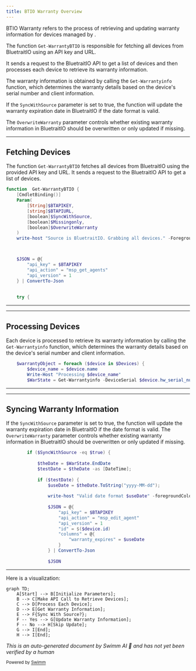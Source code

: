 ```yaml
---
title: BTIO Warranty Overview
---
```

BTIO Warranty refers to the process of retrieving and updating warranty information for devices managed by .

The function <SwmToken path="/private/Get-WarrantyBTIO.ps1" pos="1:2:4" line-data="function  Get-WarrantyBTIO {" repo-id="Z2l0aHViJTNBJTNBUG93ZXJTaGVsbFdhcnJhbnR5UmVwb3J0cyUzQSUzQVN3aW1tLURlbW8=" repo-name="PowerShellWarrantyReports">`Get-WarrantyBTIO`</SwmToken> is responsible for fetching all devices from BluetraitIO using an API key and URL.

It sends a request to the BluetraitIO API to get a list of devices and then processes each device to retrieve its warranty information.

The warranty information is obtained by calling the <SwmToken path="/private/Get-WarrantyBTIO.ps1" pos="36:6:8" line-data="        $WarState = Get-Warrantyinfo -DeviceSerial $device.hw_serial_number -client $device.company_name" repo-id="Z2l0aHViJTNBJTNBUG93ZXJTaGVsbFdhcnJhbnR5UmVwb3J0cyUzQSUzQVN3aW1tLURlbW8=" repo-name="PowerShellWarrantyReports">`Get-Warrantyinfo`</SwmToken> function, which determines the warranty details based on the device's serial number and client information.

If the <SwmToken path="/private/Get-WarrantyBTIO.ps1" pos="6:5:5" line-data="        [boolean]$SyncWithSource," repo-id="Z2l0aHViJTNBJTNBUG93ZXJTaGVsbFdhcnJhbnR5UmVwb3J0cyUzQSUzQVN3aW1tLURlbW8=" repo-name="PowerShellWarrantyReports">`SyncWithSource`</SwmToken> parameter is set to true, the function will update the warranty expiration date in BluetraitIO if the date format is valid.

The <SwmToken path="/private/Get-WarrantyBTIO.ps1" pos="8:5:5" line-data="        [boolean]$OverwriteWarranty" repo-id="Z2l0aHViJTNBJTNBUG93ZXJTaGVsbFdhcnJhbnR5UmVwb3J0cyUzQSUzQVN3aW1tLURlbW8=" repo-name="PowerShellWarrantyReports">`OverwriteWarranty`</SwmToken> parameter controls whether existing warranty information in BluetraitIO should be overwritten or only updated if missing.

<SwmSnippet path="/private/Get-WarrantyBTIO.ps1" line="1" repo-id="Z2l0aHViJTNBJTNBUG93ZXJTaGVsbFdhcnJhbnR5UmVwb3J0cyUzQSUzQVN3aW1tLURlbW8=">

---

## Fetching Devices

The function <SwmToken path="/private/Get-WarrantyBTIO.ps1" pos="1:2:4" line-data="function  Get-WarrantyBTIO {" repo-id="Z2l0aHViJTNBJTNBUG93ZXJTaGVsbFdhcnJhbnR5UmVwb3J0cyUzQSUzQVN3aW1tLURlbW8=" repo-name="PowerShellWarrantyReports">`Get-WarrantyBTIO`</SwmToken> fetches all devices from BluetraitIO using the provided API key and URL. It sends a request to the BluetraitIO API to get a list of devices.

```powershell
function  Get-WarrantyBTIO {
    [CmdletBinding()]
    Param(
        [String]$BTAPIKEY,
        [string]$BTAPIURL,
        [boolean]$SyncWithSource,
        [boolean]$Missingonly,
        [boolean]$OverwriteWarranty
    )
    write-host "Source is BluetraitIO. Grabbing all devices." -ForegroundColor Green



	$JSON = @{
		"api_key" = $BTAPIKEY
		"api_action" = "msp_get_agents"
		"api_version" = 1
	} | ConvertTo-Json
	
	
	try {	
```

---

</SwmSnippet>

<SwmSnippet path="/private/Get-WarrantyBTIO.ps1" line="33" repo-id="Z2l0aHViJTNBJTNBUG93ZXJTaGVsbFdhcnJhbnR5UmVwb3J0cyUzQSUzQVN3aW1tLURlbW8=">

---

## Processing Devices

Each device is processed to retrieve its warranty information by calling the `Get-Warrantyinfo` function, which determines the warranty details based on the device's serial number and client information.

```powershell
    $warrantyObject = foreach ($device in $Devices) {
		$device_name = $device.name
		Write-Host "Processing $device_name"
        $WarState = Get-Warrantyinfo -DeviceSerial $device.hw_serial_number -client $device.company_name
```

---

</SwmSnippet>

<SwmSnippet path="/private/Get-WarrantyBTIO.ps1" line="38" repo-id="Z2l0aHViJTNBJTNBUG93ZXJTaGVsbFdhcnJhbnR5UmVwb3J0cyUzQSUzQVN3aW1tLURlbW8=">

---

## Syncing Warranty Information

If the <SwmToken path="/private/Get-WarrantyBTIO.ps1" pos="6:5:5" line-data="        [boolean]$SyncWithSource," repo-id="Z2l0aHViJTNBJTNBUG93ZXJTaGVsbFdhcnJhbnR5UmVwb3J0cyUzQSUzQVN3aW1tLURlbW8=" repo-name="PowerShellWarrantyReports">`SyncWithSource`</SwmToken> parameter is set to true, the function will update the warranty expiration date in BluetraitIO if the date format is valid. The <SwmToken path="/private/Get-WarrantyBTIO.ps1" pos="8:5:5" line-data="        [boolean]$OverwriteWarranty" repo-id="Z2l0aHViJTNBJTNBUG93ZXJTaGVsbFdhcnJhbnR5UmVwb3J0cyUzQSUzQVN3aW1tLURlbW8=" repo-name="PowerShellWarrantyReports">`OverwriteWarranty`</SwmToken> parameter controls whether existing warranty information in BluetraitIO should be overwritten or only updated if missing.

```powershell
		if ($SyncWithSource -eq $true) {
			
			$theDate = $WarState.EndDate 
			$testDate = $theDate -as [DateTime];
			
			if ($testDate) {
				$useDate = $theDate.ToString("yyyy-MM-dd");
				
				write-host "Valid date format $useDate" -foregroundColor green
				
				$JSON = @{
					"api_key" = $BTAPIKEY
					"api_action" = "msp_edit_agent"
					"api_version" = 1
					"id" = $($device.id)
					"columns" = @{
						"warranty_expires" = $useDate
					}
				} | ConvertTo-Json
			
				$JSON
```

---

</SwmSnippet>

Here is a visualization:

```mermaid
graph TD;
    A[Start] --> B[Initialize Parameters];
    B --> C[Make API Call to Retrieve Devices];
    C --> D[Process Each Device];
    D --> E[Get Warranty Information];
    E --> F{Sync With Source?};
    F -- Yes --> G[Update Warranty Information];
    F -- No --> H[Skip Update];
    G --> I[End];
    H --> I[End];
```

*This is an auto-generated document by Swimm AI 🌊 and has not yet been verified by a human*

<SwmMeta version="3.0.0" doc-type="overview"><sup>Powered by [Swimm](https://app.swimm.io/)</sup></SwmMeta>
